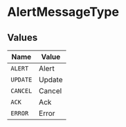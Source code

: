 # AlertMessageType


## Values

| Name     | Value    |
| -------- | -------- |
| `ALERT`  | Alert    |
| `UPDATE` | Update   |
| `CANCEL` | Cancel   |
| `ACK`    | Ack      |
| `ERROR`  | Error    |